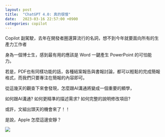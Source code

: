 ```yaml
---
layout: post
title:  "ChatGPT 4.0: 真的很慢"
date:   2023-03-16 22:57:00 +0900
categories: copilot
---
```


Copilot 副駕駛，去年在開發者圈還算流行的名詞，想不到今年就要面向所有的生產力工作者

身為一個博士生，感到最有用的應該是 Word 一鍵產生 PowerPoint 的可怕能力。

若是，PDF也有同樣功能的話，各種結案報告與書報討論，都可以輕鬆的完成簡報格式，而我們只要專注在簡報的內容即可。

從這幾天的觀查下來會發現，怎麼跟AI溝通將變成一個重要的顯學，

如何跟AI溝通?
如何更精準的描述需求?
如何完整的說明修改項目?

或許，文組出頭天的機會來了！！

是說，Apple 怎麼這邊安靜？


[![](https://img.youtube.com/vi/Bf-dbS9CcRU/0.jpg)](https://www.youtube.com/watch?v=Bf-dbS9CcRU)
